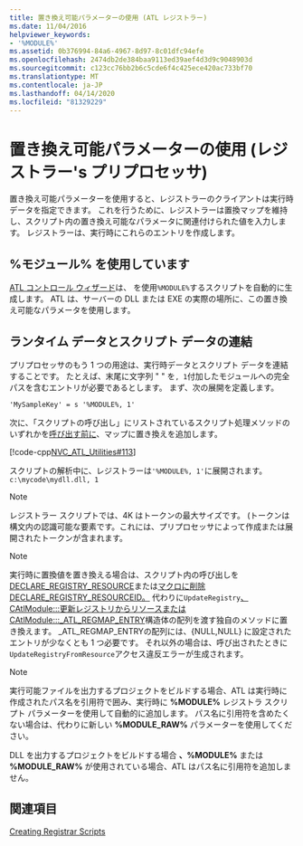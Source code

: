```yaml
---
title: 置き換え可能パラメーターの使用 (ATL レジストラー)
ms.date: 11/04/2016
helpviewer_keywords:
- '%MODULE%'
ms.assetid: 0b376994-84a6-4967-8d97-8c01dfc94efe
ms.openlocfilehash: 2474db2de384baa9113ed39aef4d3d9c9048903d
ms.sourcegitcommit: c123cc76bb2b6c5cde6f4c425ece420ac733bf70
ms.translationtype: MT
ms.contentlocale: ja-JP
ms.lasthandoff: 04/14/2020
ms.locfileid: "81329229"
---
```

# <a name="using-replaceable-parameters-the-registrar39s-preprocessor"></a>置き換え可能パラメーターの使用 (レジストラー&#39;s プリプロセッサ)

置き換え可能パラメーターを使用すると、レジストラーのクライアントは実行時データを指定できます。 これを行うために、レジストラーは置換マップを維持し、スクリプト内の置き換え可能なパラメータに関連付けられた値を入力します。 レジストラーは、実行時にこれらのエントリを作成します。

## <a name="using-module"></a><a name="_atl_using_.25.module.25"></a>%モジュール% を使用しています

[ATL コントロール ウィザード](../atl/reference/atl-control-wizard.md)は、 を使用`%MODULE%`するスクリプトを自動的に生成します。 ATL は、サーバーの DLL または EXE の実際の場所に、この置き換え可能なパラメータを使用します。

## <a name="concatenating-run-time-data-with-script-data"></a>ランタイム データとスクリプト データの連結

プリプロセッサのもう 1 つの用途は、実行時データとスクリプト データを連結することです。 たとえば、末尾に文字列 " " を`, 1`付加したモジュールへの完全パスを含むエントリが必要であるとします。 まず、次の展開を定義します。

```
'MySampleKey' = s '%MODULE%, 1'
```

次に、「スクリプトの呼び出し」にリストされているスクリプト処理メソッドのいずれかを[呼び出す前に](../atl/invoking-scripts.md)、マップに置き換えを追加します。

[!code-cpp[NVC_ATL_Utilities#113](../atl/codesnippet/cpp/using-replaceable-parameters-the-registrar-s-preprocessor_1.cpp)]

スクリプトの解析中に、レジストラーは`'%MODULE%, 1'`に展開されます。 `c:\mycode\mydll.dll, 1`

> [!NOTE]
> レジストラー スクリプトでは、4K はトークンの最大サイズです。 (トークンは構文内の認識可能な要素です。これには、プリプロセッサによって作成または展開されたトークンが含まれます。

> [!NOTE]
> 実行時に置換値を置き換える場合は、スクリプト内の呼び出しを[DECLARE_REGISTRY_RESOURCE](../atl/reference/registry-macros.md#declare_registry_resource)または[マクロに削除DECLARE_REGISTRY_RESOURCEID。](../atl/reference/registry-macros.md#declare_registry_resourceid) 代わりに`UpdateRegistry`[、CAtlModule:::更新レジストリからリソースまたは](../atl/reference/catlmodule-class.md#updateregistryfromresourced)[CAtlModule:::_ATL_REGMAP_ENTRY](../atl/reference/catlmodule-class.md#updateregistryfromresources)構造体の配列を渡す独自のメソッドに置き換えます。 _ATL_REGMAP_ENTRYの配列には、{NULL,NULL} に設定されたエントリが少なくとも 1 つ必要です。 それ以外の場合は、呼び出されたときに`UpdateRegistryFromResource`アクセス違反エラーが生成されます。

> [!NOTE]
> 実行可能ファイルを出力するプロジェクトをビルドする場合、ATL は実行時に作成されたパス名を引用符で囲み、実行時に **%MODULE%** レジストラ スクリプト パラメーターを使用して自動的に追加します。 パス名に引用符を含めたくない場合は、代わりに新しい **%MODULE_RAW%** パラメーターを使用してください。
>
> DLL を出力するプロジェクトをビルドする場合 **、%MODULE%** または **%MODULE_RAW%** が使用されている場合、ATL はパス名に引用符を追加しません。

## <a name="see-also"></a>関連項目

[Creating Registrar Scripts](../atl/creating-registrar-scripts.md)
